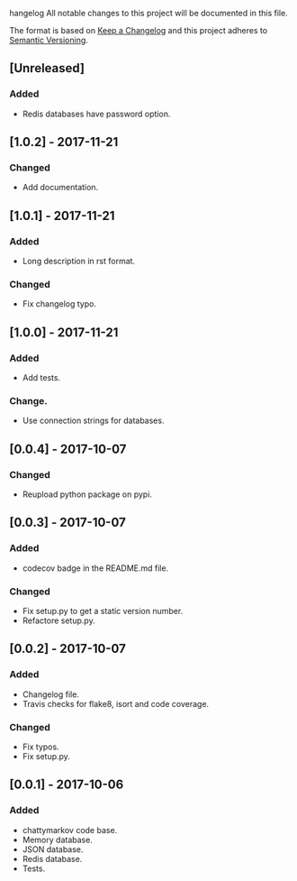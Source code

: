 hangelog
All notable changes to this project will be documented in this file.

The format is based on [Keep a Changelog](http://keepachangelog.com/en/1.0.0/)
and this project adheres to [Semantic Versioning](http://semver.org/spec/v2.0.0.html).

## [Unreleased]
### Added
- Redis databases have password option.

## [1.0.2] - 2017-11-21
### Changed
- Add documentation.

## [1.0.1] - 2017-11-21
### Added
- Long description in rst format.
### Changed
- Fix changelog typo.

## [1.0.0] - 2017-11-21
### Added
- Add tests.
### Change.
- Use connection strings for databases.

## [0.0.4] - 2017-10-07
### Changed
- Reupload python package on pypi.

## [0.0.3] - 2017-10-07
### Added
- codecov badge in the README.md file.
### Changed
- Fix setup.py to get a static version number.
- Refactore setup.py.

## [0.0.2] - 2017-10-07
### Added
- Changelog file.
- Travis checks for flake8, isort and code coverage.

### Changed
- Fix typos.
- Fix setup.py.

## [0.0.1] - 2017-10-06
### Added
- chattymarkov code base.
- Memory database.
- JSON database.
- Redis database. 
- Tests.
